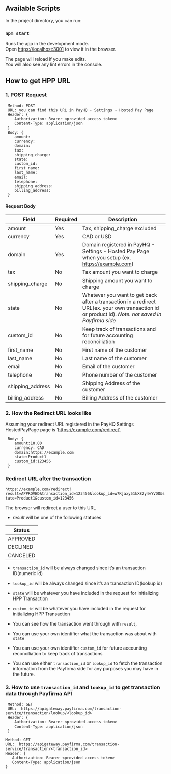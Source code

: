 ## Available Scripts

In the project directory, you can run:

### `npm start`

Runs the app in the development mode.<br />
Open [https://localhost:3001](https://localhost:3001) to view it in the browser.

The page will reload if you make edits.<br />
You will also see any lint errors in the console.

## How to get HPP URL

### 1. POST Request

```
 Method: POST
 URL: you can find this URL in PayHQ - Settings - Hosted Pay Page
 Header: {
    Authorization: Bearer <provided access token>
    Content-Type: application/json
 }
 Body: {
    amount:
    currency:
    domain:
    tax:
    shipping_charge:
    state:
    custom_id:
    first_name:
    last_name:
    email:
    telephone:
    shipping_address:
    billing_address:
 }
```
#### Request Body
| Field | Required |  Description |
| ----------- | ----------- | ----------- |
| amount | Yes | Tax, shipping_charge excluded |
| currency | Yes | CAD or USD |
| domain | Yes | Domain registered in PayHQ - Settings - Hosted Pay Page when you setup (ex. https://example.com) |
| tax | No | Tax amount you want to charge |
| shipping_charge | No | Shipping amount you want to charge |
| state | No | Whatever you want to get back after a transaction in a redirect URL(ex. your own transaction id or product id). *Note. not saved in Payfirma side* |
| custom_id | No | Keep track of transactions and for future accounting reconciliation |
| first_name | No | First name of the customer |
| last_name | No | Last name of the customer |
| email | No | Email of the customer |
| telephone | No | Phone number of the customer |
| shipping_address | No | Shipping Address of the customer |
| billing_address | No | Billing Address of the customer |

### 2. How the Redirect URL looks like

Assuming your redirect URL registered in the PayHQ Settings HostedPayPage page is ‘https://example.com/redirect’.
```
 Body: {
    amount:10.00
    currency: CAD
    domain:https://example.com
    state:Product1
    custom_id:123456
 }
```
### Redirect URL after the transaction
`https://example.com/redirect?result=APPROVED&transaction_id=123456&lookup_id=w7Kjaxy51kX82y4vYVDO&state=Product1&custom_id=123456`

The browser will redirect a user to this URL

- *result* will be one of the following statuses

| Status |
| ----------- | 
| APPROVED | - |
| DECLINED | - |
| CANCELED | - |
 
- `transaction_id` will be always changed since it’s an transaction ID(numeric id)

- `lookup_id` will be always changed since it’s an transaction ID(lookup id)
 
- `state` will be whatever you have included in the request for initializing HPP Transaction

- `custom_id` will be whatever you have included in the request for initializing HPP Transaction

- You can see how the transaction went through with `result`,
- You can use your own identifier what the transaction was about with `state`
- You can use your own identifier `custom_id` for future accounting reconciliation to keep track of transactions 
- You can use either `transaction_id` or `lookup_id` to fetch the transaction information from the Payfirma side for any purposes you may have in the future.

### 3. How to use `transaction_id` and `lookup_id` to get transaction data through Payfirma API
```
 Method: GET
 URL:  https://apigateway.payfirma.com/transaction-service/transaction/lookup/<lookup_id>
 Header: {
    Authorization: Bearer <provided access token>
    Content-Type: application/json
 }
 ```
 ```
 Method: GET
 URL:  https://apigateway.payfirma.com/transaction-service/transaction/<transaction_id>
 Header: {
    Authorization: Bearer <provided access token>
    Content-Type: application/json
 }
 ```
